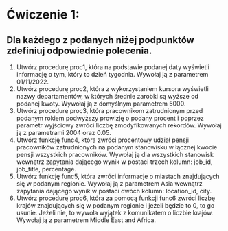 # Ćwiczenie 1:
## Dla każdego z podanych niżej podpunktów zdefiniuj odpowiednie polecenia. 

1. Utwórz procedurę proc1, która na podstawie podanej daty wyświetli informację o tym, który to dzień tygodnia. Wywołaj ją z parametrem 01/11/2022.
2. Utwórz procedurę proc2, która z wykorzystaniem kursora wyświetli nazwy departamentów, w których średnie zarobki są wyższe od podanej kwoty. Wywołaj ją z domyślnym parametrem 5000.
3. Utwórz procedurę proc3, która pracownikom zatrudnionym przed podanym rokiem podwyższy prowizję o podany procent i poprzez parametr wyjściowy zwróci liczbę zmodyfikowanych rekordów. Wywołaj ją z parametrami 2004 oraz 0.05.
4. Utwórz funkcję func4, która zwróci procentowy udział pensji pracowników zatrudnionych na podanym stanowisku w łącznej kwocie pensji wszystkich pracowników. Wywołaj ją dla wszystkich stanowisk wewnątrz zapytania dającego wynik w postaci trzech kolumn: job_id, job_title, percentage.
5. Utwórz funkcję func5, która zwróci informacje o miastach znajdujących się w podanym regionie. Wywołaj ją z parametrem Asia wewnątrz zapytania dającego wynik w postaci dwóch kolumn: location_id, city.
6. Utwórz procedurę proc6, która za pomocą funkcji func6 zwróci liczbę krajów znajdujących się w podanym regionie i jeżeli będzie to 0, to go usunie. Jeżeli nie, to wywoła wyjątek z komunikatem o liczbie krajów. Wywołaj ją z parametrem Middle East and Africa.